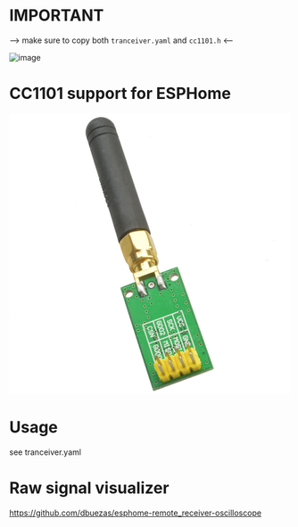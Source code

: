 # IMPORTANT
--> make sure to copy both `tranceiver.yaml` and `cc1101.h` <--

![image](https://esphome.io/_images/made-for-esphome-black-on-white.svg)
# CC1101 support for ESPHome
![image](./cc1101.jpg)

# Usage
see tranceiver.yaml

# Raw signal visualizer
https://github.com/dbuezas/esphome-remote_receiver-oscilloscope
